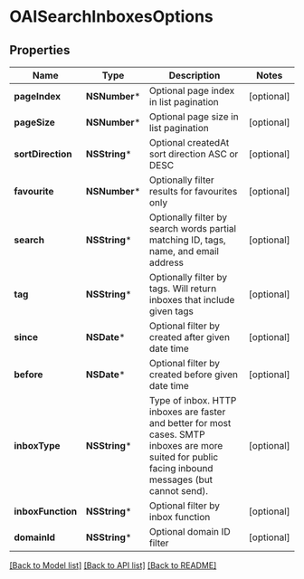 # OAISearchInboxesOptions

## Properties
Name | Type | Description | Notes
------------ | ------------- | ------------- | -------------
**pageIndex** | **NSNumber*** | Optional page index in list pagination | [optional] 
**pageSize** | **NSNumber*** | Optional page size in list pagination | [optional] 
**sortDirection** | **NSString*** | Optional createdAt sort direction ASC or DESC | [optional] 
**favourite** | **NSNumber*** | Optionally filter results for favourites only | [optional] 
**search** | **NSString*** | Optionally filter by search words partial matching ID, tags, name, and email address | [optional] 
**tag** | **NSString*** | Optionally filter by tags. Will return inboxes that include given tags | [optional] 
**since** | **NSDate*** | Optional filter by created after given date time | [optional] 
**before** | **NSDate*** | Optional filter by created before given date time | [optional] 
**inboxType** | **NSString*** | Type of inbox. HTTP inboxes are faster and better for most cases. SMTP inboxes are more suited for public facing inbound messages (but cannot send). | [optional] 
**inboxFunction** | **NSString*** | Optional filter by inbox function | [optional] 
**domainId** | **NSString*** | Optional domain ID filter | [optional] 

[[Back to Model list]](../README#documentation-for-models) [[Back to API list]](../README#documentation-for-api-endpoints) [[Back to README]](../README)


